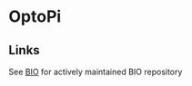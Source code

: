 # OptoPi

## Links
See [BIO](https://github.com/folterj/BioImageOperation) for actively maintained BIO repository
